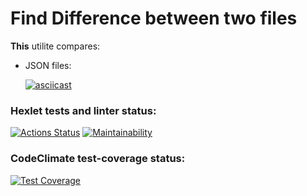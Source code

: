# Find Difference between two files
**This** utilite compares:

+ JSON files:
  
  [![asciicast](https://asciinema.org/a/aCCb2KdlsVzSvb4LLzgeeUZI0.svg)](https://asciinema.org/a/aCCb2KdlsVzSvb4LLzgeeUZI0)



### Hexlet tests and linter status:
[![Actions Status](https://github.com/nikitaChandler01/frontend-project-46/workflows/hexlet-check/badge.svg)](https://github.com/nikitaChandler01/frontend-project-46/actions)
[![Maintainability](https://api.codeclimate.com/v1/badges/090881c618bd586b55a5/maintainability)](https://codeclimate.com/github/nikitaChandler01/frontend-project-46/maintainability)

### CodeClimate test-coverage status:  
[![Test Coverage](https://api.codeclimate.com/v1/badges/090881c618bd586b55a5/test_coverage)](https://codeclimate.com/github/nikitaChandler01/frontend-project-46/test_coverage)
